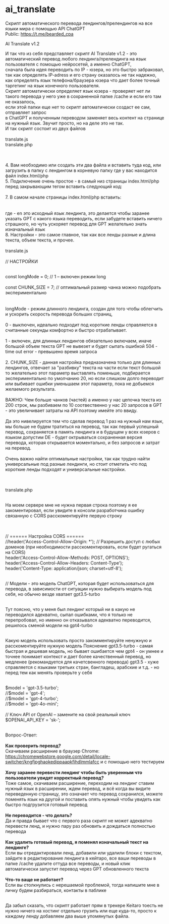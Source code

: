 # ai_translate
Скрипт автоматического перевода лендингов/прелендингов на все языки мира с помощью API ChatGPT <br>
Public: https://t.me/bearded_cpa

AI Translate v1.2

И так что из себя представляет скрипт AI Translate v1.2 - это автоматический перевод любого лендинга/прелендинга на язык пользователя с помощью нейросетей, а именно ChatGPT,
<br>
сначала была идея переводить по IP - юзера, но это быстро забраковал, 
<br>
так как определять IP-adress и его страну оказалось не так надежно, как определять язык телефона/браузера юзера что дает более точный таргетинг на язык конечного пользователя. 
<br>
Скрипт автоматически определяет язык юзера - проверяет нет ли такого перевода у него уже в сохраненной папке /cache и если его там не оказалось,
<br>
если этой папки еще нет то скрипт автоматически создаст ее сам, отправляет запрос
<br>
в ChatGPT и полученным переводом заменяет весь контент на странице на нужный язык. Звучит просто, но на деле это не так.
<br>
И так скрипт состоит из двух файлов 
<br>
<br>
translate.js
<br>
translate.php

<br>
<br>
4. Вам необходимо или создать эти два файла и вставить туда код, или загрузить в папку с лендингом в корневую папку где у вас находится файл index.html/php
<br>
5. Подключение очень простое - в самый низ страницы index.html/php перед закрывающим тегом </body> вставить следующий код:
<br>
<!-- Скрипт перевода -->
<script src="translate.js"></script>
<br>
7. В самом начале страницы index.html/php вставить:
<br>
<html data-country="en">
<br>
<br>
где - en это исходный язык лендинга, это делается чтобы заранее указать GPT с какого языка переводить, если забудете вставить ничего страшного, но чуть ускоряет перевод для GPT желательно знать изначальный язык
 <br>   
8. Настройки - это самое главное, так как все ленды разные и длина текста, объем текста, и прочее. 
<br>
    <br>
translate.js 
    <br>
    <br>
  // НАСТРОЙКИ 
 <br>
 <br>

  const longMode = 0;     // 1 – включен режим long
 <br>
 <br>
  const CHUNK_SIZE = 7;   // оптимальный размер чанка можно подобрать экспериментально
 <br>
 <br>
 <br>
longMode - режим длинного лендинга, создан для того чтобы облегчить и ускорить скорость перевода больших страниц, 
 <br>
 <br>
0 - выключен, идеально подходит под короткие ленды справляется в считанные секунды комфортно и быстро отрабатывает.
 <br>
 <br>
1 - включен, для длинных лендингов обязательно включаем, иначе большой объем текста GPT не вывезет и будет сыпать ошибкой 504 - time out error - превышено время запроса
 <br>
 <br>
2. CHUNK_SIZE - данная настройка предназначена только для длинных лендингов, отвечает за "разбивку" текста на части если текст большой то желательно этот параметр выставлять поменьше, подбирается экспериментально по умолчанию 20, но если слишком долго переводит или выбивает ошибки уменьшаем этот параметр, пока не добьемся желаемого результата. 
<br>
<br>
ВАЖНО: Чем  больше чанков (частей) а именно у нас цепочка текста из 200 строк, мы разбиваем по 10 соотвественно у нас 20 запросов в GPT - это увеличивает затраты на API поэтому имейте это ввиду. 
<br>
<br>
Да это нивелируется тем что сделав перевод 1 раз на нужный нам язык, мы больше не будем тратиться на перевод, так как первый успешный перевод, сохраняется в память лендинга и в будущем у всех юзеров с языком допустим DE - будет октрываться сохраненная версия перевода, которая открывается моментально, и без запросов и затрат на перевод.
<br>
<br>
Очень важно найти оптимальные настройки, так как трудно найти универсальные под разные лендинги, но стоит отметить что под короткие ленды подходят и универсальные настройки. 


<br>
<br>
translate.php
<br>
<br>

На моем сервере мне не нужна первая строка поэтому я ее закоментировал, если увидите в консоли разработчика ошибку связанную с CORS расскоментируйте первую строку


<br>
<br>
// ====== Настройка CORS ======
<br>
//header('Access-Control-Allow-Origin: *'); // Разрешить доступ с любых доменов (при необходимости расскоментировать, если будет ругаться на CORS)
<br>
header('Access-Control-Allow-Methods: POST, OPTIONS');
<br>
header('Access-Control-Allow-Headers: Content-Type');
<br>
header('Content-Type: application/json; charset=utf-8');
 <br>
 <br>

// Модели - это модель ChatGPT, которая будет использоваться для перевода, в зависимости от ситуации нужно выбирать модель под себя, но обычно везде хватает gpt3.5-turbo
<br>
<br>

Тут поясню, что у меня был лендинг который ни в какую не переводился адекватно, сыпал ошибками, что я только не перепробовал, но именно он отказывался адекватно переводится, решилось сменой модели на gpt4-turbo
<br>
<br>

Какую модель использовать просто закомментируйте ненужную и расскоментируйте нужную модель
Пояснение gpt3.5-turbo - самая быстрая и дешевая модель, но бывает ошибается чем gpt4 - он умнее и точнее понимает контекст и дает более качественный перевод, но медленее (рекомандуется для качетсвенного перевода)
gpt3.5 - хуже справляется с языками третьих стран, бангладеш, арабские и т.д. - но перед тем как менять проверьте у себя

<br>
$model = 'gpt-3.5-turbo';
<br>
//$model = 'gpt-4';
<br>
//$model = 'gpt-4-turbo';
<br>
//$model = 'gpt-4o-mini';

<br>
<br>
// Ключ API от OpenAI – замените на свой реальный ключ
<br>
$OPENAI_API_KEY = 'sk-';

<br>
<br>

Вопрос-Ответ: 
<br>
<br>
<b> Как проверить перевод? </b>
<br>
Скачиваем расширение в браузер Chrome: https://chromewebstore.google.com/detail/locale-switcher/kngfjpghaokedippaapkfihdlmmlafcc и с помощью него тестируем
<br>
<br>
<b>Хочу заранее перевести лендинг чтобы быть уверенным что пользователи увидят корректный перевод?</b>
<br>
Тоже самое, скачиваем расширение, переходим на лендинг ставим нужный язык в расширении, ждем перевод, и всё когда вы видите переведенную страницу, это означает что перевод сохранился, можете поменять язык на другой и поставить опять нужный чтобы увидеть как быстро подгрузится готовый перевод
<br>
<br>
<b>Не переводится - что делать?</b>
<br>
Да и правда бывает что с первого раза скрипт не может адекватно перевести ленд, и нужно пару раз обновить и дождаться полностью перевода
<br>
<br>
<b>Как удалить готовый перевод, я поменял изначальный текст на лендинге?</b>
<br>
Если вы отредактировали ленд, добавили или удалили блоки с текстом, зайдите в редактирование лендинга в кейтаро, все ваши переводы в папке /cache удалите оттуда все переводы, и новый клик автоматически запустит перевод через GPT обновленного текста
<br>
<br>
<b>Что-то ваще не работает?</b>
<br>
Если вы столкнулись с нерешаемой проблемой, тогда напишите мне в личку будем разбираться, контакты в паблике
<br>
<br>

Да забыл сказать, что скрипт работает прям в трекере Keitaro тоесть не нужно ничего на хостинг отдельно грузить или еще куда-то, просто к каждому ленду добавляем два выше упомянутых файла.
